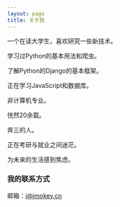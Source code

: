 ```yaml
---
layout: page
title: 关于我 
---
```


一个在读大学生，喜欢研究一些新技术。

学习过Python的基本用法和爬虫。

了解Python的Django的基本框架。

正在学习JavaScript和数据库。

非计算机专业。

恍然20余载。

奔三的人。

正在考研与就业之间迷茫。

为未来的生活感到焦虑。

### 我的联系方式
邮箱：<i@imokey.cn>


